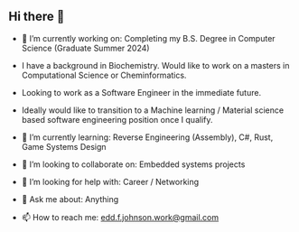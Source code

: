 ## Hi there 👋

- 🔭 I’m currently working on: Completing my B.S. Degree in Computer Science (Graduate Summer 2024)
- I have a background in Biochemistry. Would like to work on a masters in Computational Science or Cheminformatics.
- Looking to work as a Software Engineer in the immediate future.
- Ideally would like to transition to a Machine learning / Material science based software engineering position once I qualify.

- 🌱 I’m currently learning: Reverse Engineering (Assembly), C#, Rust, Game Systems Design
- 👯 I’m looking to collaborate on: Embedded systems projects
- 🤔 I’m looking for help with: Career / Networking
- 💬 Ask me about: Anything
- 📫 How to reach me: edd.f.johnson.work@gmail.com

